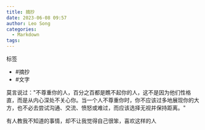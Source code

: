 ```yaml
---
title: 摘抄
date: 2023-06-08 09:57
author: Leo Song
categories:
  - Markdown
tags:
---
```


标签

- #摘抄
- #文字

莫言说过："不尊重你的人，百分之百都是瞧不起你的人，这不是因为他们性格直，而是从内心深处不关心你。当一个人不尊重你时，你不应该过多地展现你的大方，也不必去尝试沟通、交流、愤怒或难过，而应该选择无视并保持距离。"

有人教我不知道的事情，却不让我觉得自己很笨，喜欢这样的人